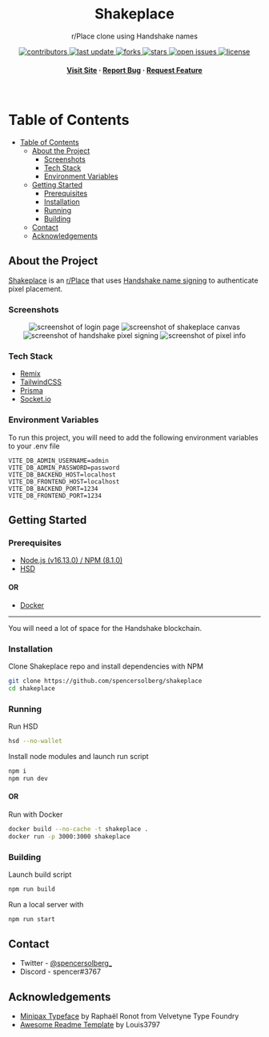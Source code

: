 <div align="center">
  <h1>Shakeplace</h1>
  
  <p>
    r/Place clone using Handshake names 
  </p>
  
  
<!-- Badges -->
<p>
  <a href="https://github.com/spencersolberg/shakeplace/graphs/contributors">
    <img src="https://img.shields.io/github/contributors/spencersolberg/shakeplace" alt="contributors" />
  </a>
  <a href="">
    <img src="https://img.shields.io/github/last-commit/spencersolberg/shakeplace" alt="last update" />
  </a>
  <a href="https://github.com/spencersolberg/shakeplace/network/members">
    <img src="https://img.shields.io/github/forks/spencersolberg/shakeplace" alt="forks" />
  </a>
  <a href="https://github.com/spencersolberg/shakeplace/stargazers">
    <img src="https://img.shields.io/github/stars/spencersolberg/shakeplace" alt="stars" />
  </a>
  <a href="https://github.com/spencersolberg/shakeplace/issues/">
    <img src="https://img.shields.io/github/issues/spencersolberg/shakeplace" alt="open issues" />
  </a>
  <a href="https://github.com/spencersolberg/shakeplace/blob/master/LICENSE">
    <img src="https://img.shields.io/github/license/spencersolberg/shakeplace.svg" alt="license" />
  </a>
</p>
   
<h4>
    <a href="https://shakeplace/">Visit Site</a>
  <span> · </span>
    <a href="https://github.com/spencersolberg/shakeplace/">Report Bug</a>
  <span> · </span>
    <a href="https://github.com/spencersolberg/shakeplace/">Request Feature</a>
  </h4>
</div>

<br />

<!-- Table of Contents -->
# Table of Contents

- [Table of Contents](#table-of-contents)
  - [About the Project](#about-the-project)
    - [Screenshots](#screenshots)
    - [Tech Stack](#tech-stack)
    - [Environment Variables](#environment-variables)
  - [Getting Started](#getting-started)
    - [Prerequisites](#prerequisites)
    - [Installation](#installation)
    - [Running](#running)
    - [Building](#building)
  - [Contact](#contact)
  - [Acknowledgements](#acknowledgements)

  

<!-- About the Project -->
## About the Project

[Shakeplace](https://shakeplace/) is an [r/Place](https://www.redditinc.com/blog/the-day-redditors-broke-the-internet-again) that uses [Handshake name signing](https://hsd-dev.org/api-docs/#signmessagewithname) to authenticate pixel placement.

<!-- Screenshots -->
### Screenshots

<div align="center"> 
  <img src="https://file.coffee/u/VAzz5ZJfYWNZqo.png" alt="screenshot of login page">
  <img src="https://file.coffee/u/wv5SFhEA9B6Qvp.png" alt="screenshot of shakeplace canvas" />
  <img src="https://file.coffee/u/6G7ARzdHJcqRqF.png" alt="screenshot of handshake pixel signing">
  <img src="https://file.coffee/u/upZOF3RmZ5y_g2.png" alt="screenshot of pixel info">
</div>


<!-- TechStack -->
### Tech Stack
  <ul>
    <li><a href="https://remix.run">Remix</a></li>
    <li><a href="https://tailwindcss.com/">TailwindCSS</a></li>
    <li><a href="https://www.prisma.io/">Prisma</a></li>
    <li><a href="https://socket.io/">Socket.io</a></li>
  </ul>




<!-- Env Variables -->
### Environment Variables

To run this project, you will need to add the following environment variables to your .env file

```env
VITE_DB_ADMIN_USERNAME=admin
VITE_DB_ADMIN_PASSWORD=password
VITE_DB_BACKEND_HOST=localhost
VITE_DB_FRONTEND_HOST=localhost
VITE_DB_BACKEND_PORT=1234
VITE_DB_FRONTEND_PORT=1234
```

<!-- Getting Started -->
## Getting Started

<!-- Prerequisites -->
### Prerequisites

* [Node.js (v16.13.0) / NPM (8.1.0)](https://github.com/nvm-sh/nvm)
* [HSD](https://github.com/handshake-org/hsd/blob/master/docs/install.md)

#### OR

* [Docker](https://docs.docker.com/get-docker/)

---
You will need a lot of space for the Handshake blockchain.

<!-- Installation -->
### Installation

Clone Shakeplace repo and install dependencies with NPM

```bash
git clone https://github.com/spencersolberg/shakeplace
cd shakeplace
```
   
<!-- Run Locally -->
### Running

Run HSD

```bash
hsd --no-wallet
```

Install node modules and launch run script

```bash
npm i
npm run dev
```

#### OR

Run with Docker

```bash
docker build --no-cache -t shakeplace .
docker run -p 3000:3000 shakeplace
```

<!-- Building -->
### Building

Launch build script

```bash
npm run build
```

Run a local server with

```bash
npm run start
```

<!-- Contact -->
## Contact

* Twitter - [@spencersolberg_](https://twitter.com/spencersolberg_)
* Discord - spencer#3767



<!-- Acknowledgments -->
## Acknowledgements


* [Minipax Typeface](https://www.velvetyne.fr/fonts/minipax/) by Raphaël Ronot from Velvetyne Type Foundry
* [Awesome Readme Template](https://github.com/Louis3797/awesome-readme-template) by Louis3797